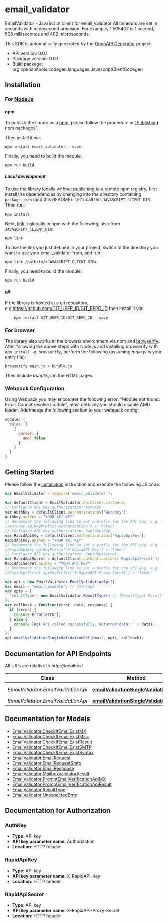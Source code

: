 # email_validator

EmailValidator - JavaScript client for email_validator
All timeouts are set in seconds with nanosecond precision. For example, 1.505402 is 1 second, 505 milliseconds and 402 microseconds.

This SDK is automatically generated by the [OpenAPI Generator](https://openapi-generator.tech) project:

- API version: 0.0.1
- Package version: 0.0.1
- Build package: org.openapitools.codegen.languages.JavascriptClientCodegen

## Installation

### For [Node.js](https://nodejs.org/)

#### npm

To publish the library as a [npm](https://www.npmjs.com/), please follow the procedure in ["Publishing npm packages"](https://docs.npmjs.com/getting-started/publishing-npm-packages).

Then install it via:

```shell
npm install email_validator --save
```

Finally, you need to build the module:

```shell
npm run build
```

##### Local development

To use the library locally without publishing to a remote npm registry, first install the dependencies by changing into the directory containing `package.json` (and this README). Let's call this `JAVASCRIPT_CLIENT_DIR`. Then run:

```shell
npm install
```

Next, [link](https://docs.npmjs.com/cli/link) it globally in npm with the following, also from `JAVASCRIPT_CLIENT_DIR`:

```shell
npm link
```

To use the link you just defined in your project, switch to the directory you want to use your email_validator from, and run:

```shell
npm link /path/to/<JAVASCRIPT_CLIENT_DIR>
```

Finally, you need to build the module:

```shell
npm run build
```

#### git

If the library is hosted at a git repository, e.g.https://github.com/GIT_USER_ID/GIT_REPO_ID
then install it via:

```shell
    npm install GIT_USER_ID/GIT_REPO_ID --save
```

### For browser

The library also works in the browser environment via npm and [browserify](http://browserify.org/). After following
the above steps with Node.js and installing browserify with `npm install -g browserify`,
perform the following (assuming *main.js* is your entry file):

```shell
browserify main.js > bundle.js
```

Then include *bundle.js* in the HTML pages.

### Webpack Configuration

Using Webpack you may encounter the following error: "Module not found: Error:
Cannot resolve module", most certainly you should disable AMD loader. Add/merge
the following section to your webpack config:

```javascript
module: {
  rules: [
    {
      parser: {
        amd: false
      }
    }
  ]
}
```

## Getting Started

Please follow the [installation](#installation) instruction and execute the following JS code:

```javascript
var EmailValidator = require('email_validator');

var defaultClient = EmailValidator.ApiClient.instance;
// Configure API key authorization: AuthKey
var AuthKey = defaultClient.authentications['AuthKey'];
AuthKey.apiKey = "YOUR API KEY"
// Uncomment the following line to set a prefix for the API key, e.g. "Token" (defaults to null)
//AuthKey.apiKeyPrefix['Authorization'] = "Token"
// Configure API key authorization: RapidApiKey
var RapidApiKey = defaultClient.authentications['RapidApiKey'];
RapidApiKey.apiKey = "YOUR API KEY"
// Uncomment the following line to set a prefix for the API key, e.g. "Token" (defaults to null)
//RapidApiKey.apiKeyPrefix['X-RapidAPI-Key'] = "Token"
// Configure API key authorization: RapidApiSecret
var RapidApiSecret = defaultClient.authentications['RapidApiSecret'];
RapidApiSecret.apiKey = "YOUR API KEY"
// Uncomment the following line to set a prefix for the API key, e.g. "Token" (defaults to null)
//RapidApiSecret.apiKeyPrefix['X-RapidAPI-Proxy-Secret'] = "Token"

var api = new EmailValidator.EmailValidationApi()
var email = "email_example"; // {String} 
var opts = {
  'resultType': new EmailValidator.ResultType() // {ResultType} ResultTypeDescription
};
var callback = function(error, data, response) {
  if (error) {
    console.error(error);
  } else {
    console.log('API called successfully. Returned data: ' + data);
  }
};
api.emailValidationSingleValidationGet(email, opts, callback);

```

## Documentation for API Endpoints

All URIs are relative to *http://localhost*

Class | Method | HTTP request | Description
------------ | ------------- | ------------- | -------------
*EmailValidator.EmailValidationApi* | [**emailValidationSingleValidationGet**](docs/EmailValidationApi.md#emailValidationSingleValidationGet) | **GET** /v1/validation/single/{email} | 
*EmailValidator.EmailValidationApi* | [**emailValidationSingleValidationPost**](docs/EmailValidationApi.md#emailValidationSingleValidationPost) | **POST** /v1/validation/single | 


## Documentation for Models

 - [EmailValidator.CheckIfEmailExistMX](docs/CheckIfEmailExistMX.md)
 - [EmailValidator.CheckIfEmailExistMisc](docs/CheckIfEmailExistMisc.md)
 - [EmailValidator.CheckIfEmailExistResult](docs/CheckIfEmailExistResult.md)
 - [EmailValidator.CheckIfEmailExistSMTP](docs/CheckIfEmailExistSMTP.md)
 - [EmailValidator.CheckIfEmailExistSyntax](docs/CheckIfEmailExistSyntax.md)
 - [EmailValidator.EmailRequest](docs/EmailRequest.md)
 - [EmailValidator.EmailRequestSmtp](docs/EmailRequestSmtp.md)
 - [EmailValidator.EmailResponse](docs/EmailResponse.md)
 - [EmailValidator.MailboxvalidatorResult](docs/MailboxvalidatorResult.md)
 - [EmailValidator.PromptEmailVerificationApiMX](docs/PromptEmailVerificationApiMX.md)
 - [EmailValidator.PromptEmailVerificationApiResult](docs/PromptEmailVerificationApiResult.md)
 - [EmailValidator.ResultType](docs/ResultType.md)
 - [EmailValidator.UnexpectedError](docs/UnexpectedError.md)


## Documentation for Authorization



### AuthKey


- **Type**: API key
- **API key parameter name**: Authorization
- **Location**: HTTP header



### RapidApiKey


- **Type**: API key
- **API key parameter name**: X-RapidAPI-Key
- **Location**: HTTP header



### RapidApiSecret


- **Type**: API key
- **API key parameter name**: X-RapidAPI-Proxy-Secret
- **Location**: HTTP header

